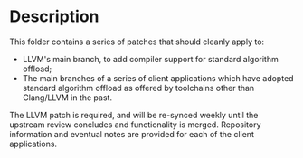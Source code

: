 # Description

This folder contains a series of patches that should cleanly apply to:

- LLVM's main branch, to add compiler support for standard algorithm offload;
- The main branches of a series of client applications which have adopted
  standard algorithm offload as offered by toolchains other than Clang/LLVM in
  the past.

The LLVM patch is required, and will be re-synced weekly until the upstream
review concludes and functionality is merged. Repository information and
eventual notes are provided for each of the client applications.
